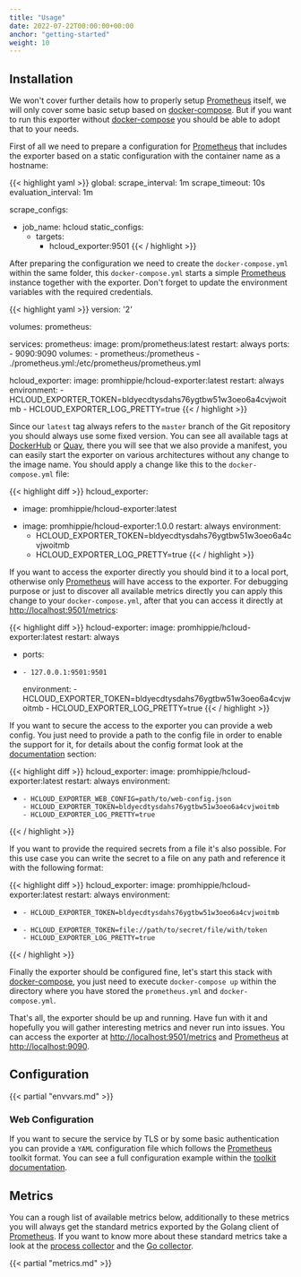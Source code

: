 ```yaml
---
title: "Usage"
date: 2022-07-22T00:00:00+00:00
anchor: "getting-started"
weight: 10
---
```


## Installation

We won't cover further details how to properly setup [Prometheus][prometheus]
itself, we will only cover some basic setup based on [docker-compose][compose].
But if you want to run this exporter without [docker-compose][compose] you
should be able to adopt that to your needs.

First of all we need to prepare a configuration for [Prometheus][prometheus]
that includes the exporter based on a static configuration with the container
name as a hostname:

{{< highlight yaml >}}
global:
  scrape_interval: 1m
  scrape_timeout: 10s
  evaluation_interval: 1m

scrape_configs:
- job_name: hcloud
  static_configs:
  - targets:
    - hcloud_exporter:9501
{{< / highlight >}}

After preparing the configuration we need to create the `docker-compose.yml`
within the same folder, this `docker-compose.yml` starts a simple
[Prometheus][prometheus] instance together with the exporter. Don't forget to
update the environment variables with the required credentials.

{{< highlight yaml >}}
version: '2'

volumes:
  prometheus:

services:
  prometheus:
    image: prom/prometheus:latest
    restart: always
    ports:
      - 9090:9090
    volumes:
      - prometheus:/prometheus
      - ./prometheus.yml:/etc/prometheus/prometheus.yml

  hcloud_exporter:
    image: promhippie/hcloud-exporter:latest
    restart: always
    environment:
      - HCLOUD_EXPORTER_TOKEN=bldyecdtysdahs76ygtbw51w3oeo6a4cvjwoitmb
      - HCLOUD_EXPORTER_LOG_PRETTY=true
{{< / highlight >}}

Since our `latest` tag always refers to the `master` branch of the Git
repository you should always use some fixed version. You can see all available
tags at [DockerHub][dockerhub] or [Quay][quayio], there you will see that we
also provide a manifest, you can easily start the exporter on various
architectures without any change to the image name. You should apply a change
like this to the `docker-compose.yml` file:

{{< highlight diff >}}
  hcloud_exporter:
-   image: promhippie/hcloud-exporter:latest
+   image: promhippie/hcloud-exporter:1.0.0
    restart: always
    environment:
      - HCLOUD_EXPORTER_TOKEN=bldyecdtysdahs76ygtbw51w3oeo6a4cvjwoitmb
      - HCLOUD_EXPORTER_LOG_PRETTY=true
{{< / highlight >}}

If you want to access the exporter directly you should bind it to a local port,
otherwise only [Prometheus][prometheus] will have access to the exporter. For
debugging purpose or just to discover all available metrics directly you can
apply this change to your `docker-compose.yml`, after that you can access it
directly at [http://localhost:9501/metrics](http://localhost:9501/metrics):

{{< highlight diff >}}
  hcloud-exporter:
    image: promhippie/hcloud-exporter:latest
    restart: always
+   ports:
+     - 127.0.0.1:9501:9501
    environment:
      - HCLOUD_EXPORTER_TOKEN=bldyecdtysdahs76ygtbw51w3oeo6a4cvjwoitmb
      - HCLOUD_EXPORTER_LOG_PRETTY=true
{{< / highlight >}}

If you want to secure the access to the exporter you can provide a web config.
You just need to provide a path to the config file in order to enable the
support for it, for details about the config format look at the
[documentation](#web-configuration) section:

{{< highlight diff >}}
  hcloud_exporter:
    image: promhippie/hcloud-exporter:latest
    restart: always
    environment:
+     - HCLOUD_EXPORTER_WEB_CONFIG=path/to/web-config.json
      - HCLOUD_EXPORTER_TOKEN=bldyecdtysdahs76ygtbw51w3oeo6a4cvjwoitmb
      - HCLOUD_EXPORTER_LOG_PRETTY=true
{{< / highlight >}}

If you want to provide the required secrets from a file it's also possible. For
this use case you can write the secret to a file on any path and reference it
with the following format:

{{< highlight diff >}}
  hcloud_exporter:
    image: promhippie/hcloud-exporter:latest
    restart: always
    environment:
-     - HCLOUD_EXPORTER_TOKEN=bldyecdtysdahs76ygtbw51w3oeo6a4cvjwoitmb
+     - HCLOUD_EXPORTER_TOKEN=file://path/to/secret/file/with/token
      - HCLOUD_EXPORTER_LOG_PRETTY=true
{{< / highlight >}}

Finally the exporter should be configured fine, let's start this stack with
[docker-compose][compose], you just need to execute `docker-compose up` within
the directory where you have stored the `prometheus.yml` and
`docker-compose.yml`.

That's all, the exporter should be up and running. Have fun with it and
hopefully you will gather interesting metrics and never run into issues. You can
access the exporter at
[http://localhost:9501/metrics](http://localhost:9501/metrics) and
[Prometheus][prometheus] at [http://localhost:9090](http://localhost:9090).

## Configuration

{{< partial "envvars.md" >}}

### Web Configuration

If you want to secure the service by TLS or by some basic authentication you can
provide a `YAML` configuration file which follows the [Prometheus][prometheus]
toolkit format. You can see a full configuration example within the
[toolkit documentation][toolkit].

## Metrics

You can a rough list of available metrics below, additionally to these metrics
you will always get the standard metrics exported by the Golang client of
[Prometheus][prometheus]. If you want to know more about these standard metrics
take a look at the [process collector][proccollector] and the
[Go collector][gocollector].

{{< partial "metrics.md" >}}

[prometheus]: https://prometheus.io
[compose]: https://docs.docker.com/compose/
[dockerhub]: https://hub.docker.com/r/promhippie/hcloud-exporter/tags/
[quayio]: https://quay.io/repository/promhippie/hcloud-exporter?tab=tags
[toolkit]: https://github.com/prometheus/exporter-toolkit/blob/master/docs/web-configuration.md
[proccollector]: https://github.com/prometheus/client_golang/blob/master/prometheus/process_collector.go
[gocollector]: https://github.com/prometheus/client_golang/blob/master/prometheus/go_collector.go
